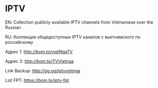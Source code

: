 # IPTV
EN: Collection publicly available IPTV channels from Vietnamese over the Russian

RU: Коллекция общедоступных IPTV каналов с вьетнамского по российскому

Адрес 1: http://bom.to/vietNgaTV

Адрес 2: http://bom.to/TVVietnga

Link Backup: http://gg.gg/iptvvietnga

List FPT: https://bom.to/iptv-fpt
